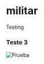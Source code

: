 # militar
Testing



### Teste 3
![Prueba](https://img.autocosmos.com/noticias/fotos/extralarge/NAZ_b65480612b9249c0885a3ec88c5641e1.jpg)

